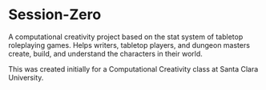 # Session-Zero
A computational creativity project based on the stat system of tabletop roleplaying games. 
Helps writers, tabletop players, and dungeon masters create, build, and understand the characters in their world.

This was created initially for a Computational Creativity class at Santa Clara University.
